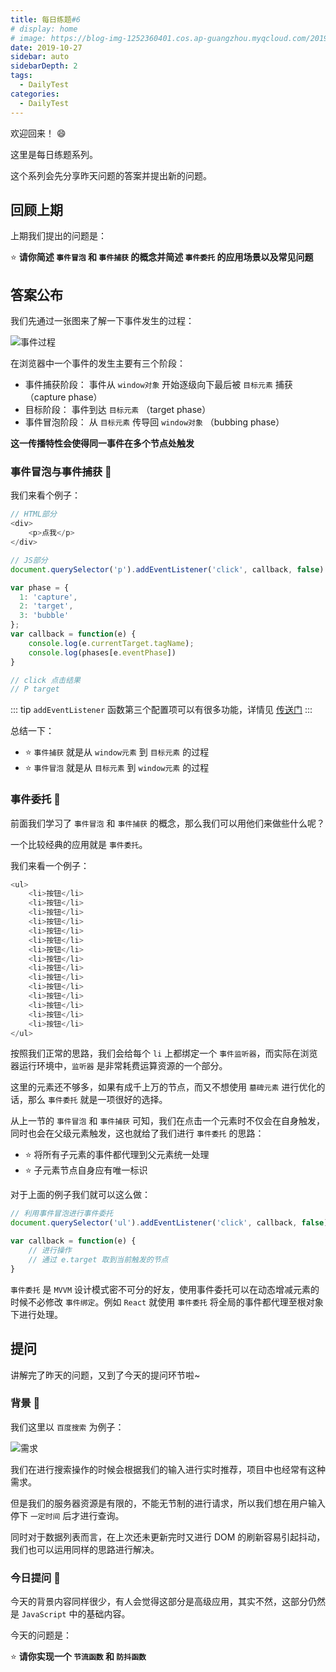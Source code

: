```yaml
---
title: 每日练题#6
# display: home
# image: https://blog-img-1252360401.cos.ap-guangzhou.myqcloud.com/20190817-bg.jpg
date: 2019-10-27
sidebar: auto
sidebarDepth: 2
tags: 
  - DailyTest
categories:
  - DailyTest
---
```


欢迎回来！ :smile:

这里是每日练题系列。 

这个系列会先分享昨天问题的答案并提出新的问题。

<!-- more -->

## 回顾上期

上期我们提出的问题是：

:star: **请你简述 `事件冒泡` 和 `事件捕获` 的概念并简述 `事件委托` 的应用场景以及常见问题**

## 答案公布

我们先通过一张图来了解一下事件发生的过程：

![事件过程](https://blog-img-1252360401.cos.ap-guangzhou.myqcloud.com/2019-10-27.jpg)

在浏览器中一个事件的发生主要有三个阶段：

- 事件捕获阶段： 事件从 `window对象` 开始逐级向下最后被 `目标元素` 捕获 （capture phase）
- 目标阶段： 事件到达 `目标元素`  （target phase）
- 事件冒泡阶段： 从 `目标元素` 传导回 `window对象`  （bubbing phase） 

**这一传播特性会使得同一事件在多个节点处触发**

### 事件冒泡与事件捕获 :flags:

我们来看个例子：

```javascript
// HTML部分
<div>
    <p>点我</p>
</div>

// JS部分
document.querySelector('p').addEventListener('click', callback, false)

var phase = {
  1: 'capture',
  2: 'target',
  3: 'bubble'
};
var callback = function(e) {
    console.log(e.currentTarget.tagName);
    console.log(phases[e.eventPhase])
}

// click 点击结果
// P target
```

::: tip
`addEventListener` 函数第三个配置项可以有很多功能，详情见 [传送门](https://developer.mozilla.org/zh-CN/docs/Web/API/EventTarget/addEventListener)
:::

总结一下：

- :star: `事件捕获` 就是从 `window元素` 到 `目标元素` 的过程
- :star: `事件冒泡` 就是从 `目标元素` 到 `window元素` 的过程

### 事件委托 :flags:

前面我们学习了 `事件冒泡` 和 `事件捕获` 的概念，那么我们可以用他们来做些什么呢？

一个比较经典的应用就是 `事件委托`。

我们来看一个例子：

```javascript
<ul>
    <li>按钮</li>
    <li>按钮</li>
    <li>按钮</li>
    <li>按钮</li>
    <li>按钮</li>
    <li>按钮</li>
    <li>按钮</li>
    <li>按钮</li>
    <li>按钮</li>
    <li>按钮</li>
    <li>按钮</li>
    <li>按钮</li>
    <li>按钮</li>
    <li>按钮</li>
    <li>按钮</li>
</ul>
```

按照我们正常的思路，我们会给每个 `li` 上都绑定一个 `事件监听器`，而实际在浏览器运行环境中，`监听器` 是非常耗费运算资源的一个部分。

这里的元素还不够多，如果有成千上万的节点，而又不想使用 `墓碑元素` 进行优化的话，那么 `事件委托` 就是一项很好的选择。

从上一节的 `事件冒泡` 和 `事件捕获` 可知，我们在点击一个元素时不仅会在自身触发，同时也会在父级元素触发，这也就给了我们进行 `事件委托` 的思路：

- :star: 将所有子元素的事件都代理到父元素统一处理
- :star: 子元素节点自身应有唯一标识

对于上面的例子我们就可以这么做：

```javascript
// 利用事件冒泡进行事件委托
document.querySelector('ul').addEventListener('click', callback, false)

var callback = function(e) {
    // 进行操作
    // 通过 e.target 取到当前触发的节点
}
```

`事件委托` 是 `MVVM` 设计模式密不可分的好友，使用事件委托可以在动态增减元素的时候不必修改 `事件绑定`。例如 `React` 就使用 `事件委托` 将全局的事件都代理至根对象下进行处理。

## 提问

讲解完了昨天的问题，又到了今天的提问环节啦~

### 背景 :flags:

我们这里以 `百度搜索` 为例子：

![需求](https://blog-img-1252360401.cos.ap-guangzhou.myqcloud.com/2019-10-27-2.png)

我们在进行搜索操作的时候会根据我们的输入进行实时推荐，项目中也经常有这种需求。

但是我们的服务器资源是有限的，不能无节制的进行请求，所以我们想在用户输入停下 `一定时间` 后才进行查询。

同时对于数据列表而言，在上次还未更新完时又进行 DOM 的刷新容易引起抖动，我们也可以运用同样的思路进行解决。

### 今日提问 :flags:

今天的背景内容同样很少，有人会觉得这部分是高级应用，其实不然，这部分仍然是 `JavaScript` 中的基础内容。

今天的问题是：

:star: **请你实现一个 `节流函数` 和 `防抖函数`**

